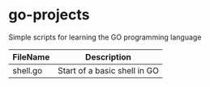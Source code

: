 # go-projects
Simple scripts for learning the GO programming language

FileName      | Description
------------- | -------------  
shell.go | Start of a basic shell in GO
